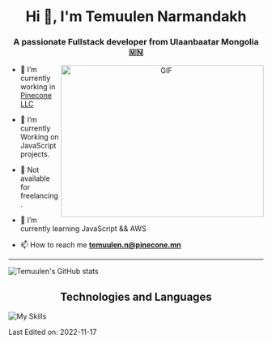 <h1 align="center">Hi 👋, I'm
Temuulen Narmandakh</h1>
<h3 align="center">A passionate Fullstack developer from Ulaanbaatar Mongolia 🇲🇳</h3>


<a target="_blank" align="center">
  <img align="right" top="500" height="300" width="400" alt="GIF" src="https://media.giphy.com/media/SWoSkN6DxTszqIKEqv/giphy.gif">
</a>

- 🔭 I’m currently working in <a href="https://pinecone.mn/" target="_blank"> Pinecone LLC</a>

- 🌱 I’m currently Working on JavaScript projects.

- 🤝 Not available for freelancing.

- 🌱 I’m currently learning JavaScript && AWS

- 📫 How to reach me **temuulen.n@pinecone.mn**

---
![Temuulen's GitHub stats](https://github-readme-stats.vercel.app/api?username=temuulennibno&show_icons=true&theme=radical)

<h2 align="center">
Technologies and Languages </h2>

![My Skills](https://skillicons.dev/icons?i=js,html,css,java,nginx,react,idea,bootstrap,vscode,mysql,linux,md,github,bash,vim,figma,jquery,tailwind,ts,nestjs,regex,sass)


Last Edited on: 2022-11-17
